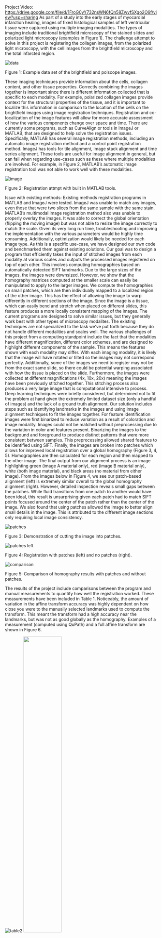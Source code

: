 Project Video: https://drive.google.com/file/d/1FroG0yY732nsWN6fQn58ZwvfSXgo2O6f/view?usp=sharing
As part of a study into the early stages of myocardial infarction healing, images of fixed histological samples of left ventricular tissue were captured using multiple imaging modalities. The types of imaging include traditional brightfield microscopy of the stained slides and polarized light microscopy (examples in Figure 1). The challenge attempt to solve in this project is registering the collagen images, from the polarized light microscopy, with the cell images from the brightfield microscopy and the total infarcted region.

![data ](https://user-images.githubusercontent.com/111527077/236087773-1bc0d9da-3a44-412f-90d3-4b3af6c71e40.png)

Figure 1: Example data set of the brightfield and polscope images.

These imaging techniques provide information about the cells, collagen content, and other tissue properties. Correctly combining the images together is important since there is different information collected that is specific to each modality. For example, polarized collagen images provide context for the structural properties of the tissue, and it is important to localize this information in comparison to the location of the cells on the brightfield images using image registration techniques. Registration and co-localization of the image features will allow for more accurate assessment of how the various components change over space and time.
There are currently some programs, such as CurveAlign or tools in ImageJ or MATLAB, that are designed to help solve the registration issues. Specifically, MATLAB has several image registration methods, including an automatic image registration method and a control point registration method. ImageJ has tools for tile alignment, image stack alignment and time series alignment. These tools are useful for image alignment in general, but can fail when regarding use-cases such as these where multiple modalities are involved. For example, in Figure 2, MATLAB’s automatic image registration tool was not able to work well with these modalities. 

![image](https://user-images.githubusercontent.com/111527077/236087301-f71dbdbb-6dba-476f-be36-0be329e0546a.png)

Figure 2: Registration attmpt with built in MATLAB tools. 

Issue with existing methods: Existing methods registration programs in MATLAB and ImageJ were tested. ImageJ was unable to match any images, even those that were two slices from the same sample with the same stain. MATLAB’s multimodal image registration method also was unable to properly overlay the images. It was able to correct the global orientation (flipping the moving image) but was not able to resize the image correctly to match the scale. Given its very long run time, troubleshooting and improving the implementation with the various parameters would be highly time consuming. Additionally, optimization would likely be needed for each image type.
As this is a specific use-case, we have designed our own code and benchmarked them against existing solutions. Our goal was to design a program that efficiently takes the input of stitched images from each modality at various scales and outputs the processed images registered on top of each other. This involves computing homographies based on automatically detected SIFT landmarks. Due to the large sizes of the images, the images were downsized. However, we show that the homography matrices computed at the smaller scale can easily be manipulated to apply to the larger images. We compute the homographies on small patches, which are then individually mapped to a localized region of the other image. This has the effect of allowing the image to warp differently in different sections of the image. Since the image is a tissue, which can easily bend and stretch when placed on different slides, this feature produces a more locally consistent mapping of the images.
The current programs are designed to solve similar issues, but they generally work best with other types of microscopy modalites. The existing techniques are not specialized to the task we’ve put forth because they do not handle different modalities and scales well. The various challenges of this project from a computing standpoint include the fact that the modalities have different magnification, different color schemes, and are designed to highlight different components of the sample. This means the features shown with each modality may differ. With each imaging modality, it is likely that the image will have rotated or tilted so the images may not correspond perfectly. Additionally, some of the images we need to register may not be from the exact same slide, so there could be potential warping associated with how the tissue is placed on the slide. Furthermore, the images were collected at different magnifications (4x, 10x, 20x) meaning the images have been previously stitched together. This stitching process also produces a very large image that is computational intensive to process. Deep learning techniques were briefly considered, but determined not to fit the problem at hand given the extremely limited dataset size (only a handful of images) and the lack of a ground truth alignment.
Our solution includes steps such as identifying landmarks in the images and using image alignment techniques to fit the images together. For feature identification images were first binarized to reduce variation as a result of coloration and image modality. Images could not be matched without preprocessing due to the variation in color and features present. Binarizing the images to the background and foreground to produce distinct patterns that were more consistent between samples. This preprocessing allowed shared features to be identified using SIFT. Finally, the images are broken into patches which allows for improved local registration over a global homography (Figure 3, 4, 5). Homographies are then calculated for each region and then mapped to the other image. 
The final output from our alignment process is an image highlighting green (image A material only), red (image B material only), white (both image material), and black areas (no material from either image). From the images below in Figure 4, we see our patch-based alignment (left) is extremely similar overall to the global homography alignment (right). However, detailed inspection reveals small gaps between the patches. While fluid transitions from one patch to another would have been ideal, this result is unsurprising given each patch had to match SIFT points focused around the center of the patch rather than the center of the image. We also found that using patches allowed the image to better align small details in the image. This is attributed to the different image sections only requiring local image consistency.

![patches](https://user-images.githubusercontent.com/111527077/236084728-e19129ec-49ee-4f92-bc92-0e0e4d9394d6.png)

Figure 3: Demonstration of cutting the image into patches. 

![patches left](https://user-images.githubusercontent.com/111527077/236092269-70e37eb0-36ff-4689-a921-622628e5c36d.png)

Figure 4: Registration with patches (left) and no patches (right).

![comparison](https://user-images.githubusercontent.com/111527077/236084739-37e9a439-0829-46be-96ce-a29b4aab9278.png)

Figure 5: Comparison of homography results with patches and without patches.

The results of the project include comparisons between the program and manual measurements to quantify how well the registration worked. These measurements have been included in Table 1. Noticeably, the amount of variation in the affine transform accuracy was highly dependent on how close you were to the manually selected landmarks used to compute the transform. This meant the transform had a high accuracy near the landmarks, but was not as good globally as the homography. Examples of a measurement (computed using QuPath) and a full affine transform are shown in Figure 6. 

![table2](https://user-images.githubusercontent.com/111527077/236090647-f3911b5d-3807-4758-aa15-dc1086e141b8.png)
<img src="https://user-images.githubusercontent.com/111527077/236090647-f3911b5d-3807-4758-aa15-dc1086e141b8.png" width=50% height=50%>


Table 1: Measurement of various landmarks in our output image and with the affine transform. 

![measurements](https://user-images.githubusercontent.com/111527077/236090580-482caace-e49d-4212-9c39-1893653bfa1d.png)

Figure 6: Examples of measurements of affine transform for comparison.


We are also able to evaluate our method visually by producing masks of each modality that can be overlaid over the original H&E image in the code output. As we can see, using the patches was able to increase the accuracy of the homography (Figure 5). Our overall output is shown as an example image in Figure 7, with the two modalities overlaid on top of one another using MATLAB’s imshowpair function. 

![final](https://user-images.githubusercontent.com/111527077/236084742-686d6de9-4cb7-4ec8-b962-b3a62b5a1f76.png)

Figure 7: Final result of overlaid images.

One advantage of using this method is we can resize the images to calculate the homographies and then apply a transformation to apply this calculated homography to the original sized image. While we were not able to fully implement this we were able to determine the methodology to rescale our homography, here (equation 1) h is the homography matrix and s1 and s2 are our scaling factors that were used to shrink the original images.

![homography](https://user-images.githubusercontent.com/111527077/236091471-494f24e3-20a2-4a06-8ae1-ff377c51fb68.png)

Equation 1: Homography computation. 

In future works, we hope to test the rescaling of the homography matrices on held out test images. We are also interested in implementing techniques similar to optical flow’s image pyramids to apply homographies in a coarse-to-fine manner. This would allow our method to capture both coarse and fine grain shifts and better align the images at each scale. 


References:

1. Dan Mueller, Dirk Vossen, Bas Hulsken. (2011). Real-time deformable registration of multi-modal whole slides for digital pathology. Computerized Medical Imaging and Graphics. ISSN 0895-6111, Volume 35, Issues 7–8, Pages 542-556, https://doi.org/10.1016/j.compmedimag.2011.06.006.

2. Jeremy L Muhlich, Yu-An Chen, Clarence Yapp, Douglas Russell, Sandro Santagata, Peter K Sorger, Stitching and registering highly multiplexed whole-slide images of tissues and tumors using ASHLAR, Bioinformatics, Volume 38, Issue 19, 1 October 2022, Pages 4613–4621, https://doi.org/10.1093/bioinformatics/btac544

3. Krishna, V. et al. (2021). GloFlow: Whole Slide Image Stitching from Video Using Optical Flow and Global Image Alignment. In: , et al. Medical Image Computing and Computer Assisted Intervention – MICCAI 2021. MICCAI 2021. Lecture Notes in Computer Science(), vol 12908. Springer, Cham. https://doi.org/10.1007/978-3-030-87237-3_50

4. MATLAB, imregister, https://www.mathworks.com/help/images/ref/imregister.html

5. Lowe, D. G. (2004). Distinctive Image Features from Scale-Invariant Keypoints. International Journal of Computer Vision, 60(2), 91–110. doi:10.1023/b:visi.0000029664.99615.94

6. Bankhead, P. et al. QuPath: Open source software for digital pathology image analysis. Scientific Reports (2017). https://doi.org/10.1038/s41598-017-17204-5

8. Bankhead,P. “QuPath Extension Align,” https://github.com/qupath/qupath-extension-align

